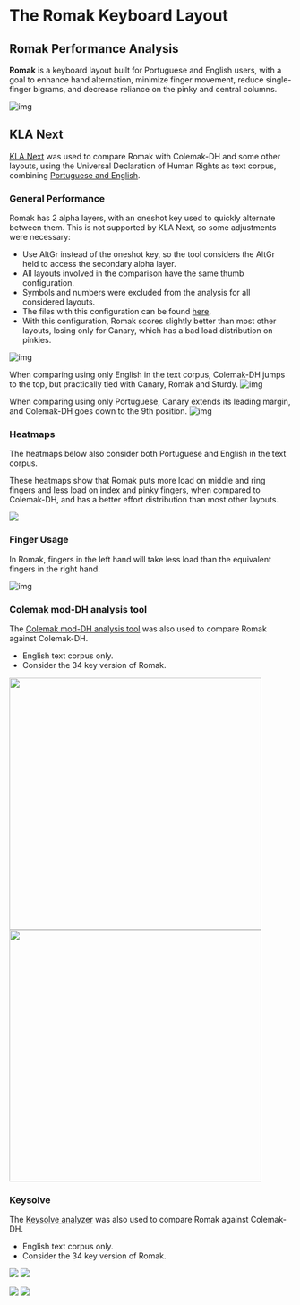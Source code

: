 # The Romak Keyboard Layout

## Romak Performance Analysis

**Romak** is a keyboard layout built for Portuguese and English users, with a goal to enhance hand alternation, minimize finger movement, reduce single-finger bigrams, and decrease reliance on the pinky and central columns.

![img](img/romak.png)

## KLA Next
[KLA Next](https://klanext.keyboard-design.com/) was used to compare Romak with Colemak-DH and some other layouts, using the Universal Declaration of Human Rights as text corpus, combining [Portuguese and English](analysis/corpus.txt).
### General Performance

Romak has 2 alpha layers, with an oneshot key used to quickly alternate between them. This is not supported by KLA Next, so some adjustments were necessary:
- Use AltGr instead of the oneshot key, so the tool considers the AltGr held to access the secondary alpha layer.
- All layouts involved in the comparison have the same thumb configuration.
- Symbols and numbers were excluded from the analysis for all considered layouts.
- The files with this configuration can be found [here](analysis/).
- With this configuration, Romak scores slightly better than most other layouts, losing only for Canary, which has a bad load distribution on pinkies.

![img](img/perf.png)

When comparing using only English in the text corpus, Colemak-DH jumps to the top, but practically tied with Canary, Romak and Sturdy.
![img](img/perf_en.png)

When comparing using only Portuguese, Canary extends its leading margin, and Colemak-DH goes down to the 9th position.
![img](img/perf_pt.png)

### Heatmaps

The heatmaps below also consider both Portuguese and English in the text corpus.

These heatmaps show that Romak puts more load on middle and ring fingers and less load on index and pinky fingers, when compared to Colemak-DH, and has a better effort distribution than most other layouts.
<p float="left">
  <img src="img/heatmaps.png" />
</p>

### Finger Usage
In Romak, fingers in the left hand will take less load than the equivalent fingers in the right hand.

![img](img/fingers.png)

### Colemak mod-DH analysis tool
The [Colemak mod-DH analysis tool](https://colemakmods.github.io/mod-dh/analyze.html) was also used to compare Romak against Colemak-DH.
- English text corpus only.
- Consider the 34 key version of Romak.

<p float="left">
  <img src="img/sfbs_en_romak.png" width="450" />
  <img src="img/sfbs_en_coldh.png" width="450" />
</p>

### Keysolve
The [Keysolve analyzer](https://clemenpine.github.io/keysolve-web/) was also used to compare Romak against Colemak-DH.
- English text corpus only.
- Consider the 34 key version of Romak.

<p float="left">
  <img src="img/keysolve-romak.png"/>
  <img src="img/keysolve-romak2.png"/>
</p>
<p float="right">
  <img src="img/keysolve-coldh.png"/>
  <img src="img/keysolve-coldh2.png"/>
</p>